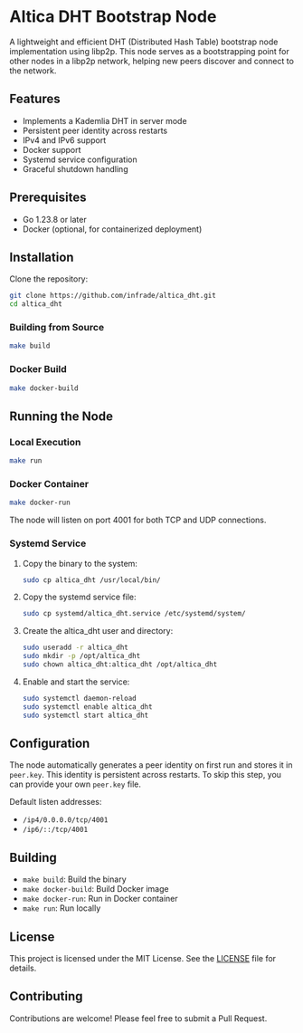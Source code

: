 # Altica DHT Bootstrap Node

A lightweight and efficient DHT (Distributed Hash Table) bootstrap node implementation using libp2p. This node serves as a bootstrapping point for other nodes in a libp2p network, helping new peers discover and connect to the network.

## Features

- Implements a Kademlia DHT in server mode
- Persistent peer identity across restarts
- IPv4 and IPv6 support
- Docker support
- Systemd service configuration
- Graceful shutdown handling

## Prerequisites

- Go 1.23.8 or later
- Docker (optional, for containerized deployment)

## Installation

Clone the repository:

```bash
git clone https://github.com/infrade/altica_dht.git
cd altica_dht
```

### Building from Source

```bash
make build
```

### Docker Build

```bash
make docker-build
```

## Running the Node

### Local Execution

```bash
make run
```

### Docker Container

```bash
make docker-run
```

The node will listen on port 4001 for both TCP and UDP connections.

### Systemd Service

1. Copy the binary to the system:

    ```bash
    sudo cp altica_dht /usr/local/bin/
    ```

1. Copy the systemd service file:

    ```bash
    sudo cp systemd/altica_dht.service /etc/systemd/system/
    ```

1. Create the altica_dht user and directory:

    ```bash
    sudo useradd -r altica_dht
    sudo mkdir -p /opt/altica_dht
    sudo chown altica_dht:altica_dht /opt/altica_dht
    ```

1. Enable and start the service:

    ```bash
    sudo systemctl daemon-reload
    sudo systemctl enable altica_dht
    sudo systemctl start altica_dht
    ```

## Configuration

The node automatically generates a peer identity on first run and stores it in `peer.key`. This identity is persistent across restarts. To skip this step, you can provide your own `peer.key` file.

Default listen addresses:

- `/ip4/0.0.0.0/tcp/4001`
- `/ip6/::/tcp/4001`

## Building

- `make build`: Build the binary
- `make docker-build`: Build Docker image
- `make docker-run`: Run in Docker container
- `make run`: Run locally

## License
This project is licensed under the MIT License. See the [LICENSE](LICENSE) file for details.

## Contributing

Contributions are welcome! Please feel free to submit a Pull Request.
